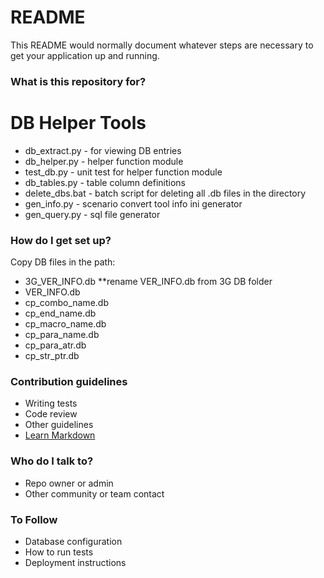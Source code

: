 # README #

This README would normally document whatever steps are necessary to get your application up and running.

### What is this repository for? ###

# DB Helper Tools #
* db_extract.py  - for viewing DB entries
* db_helper.py   - helper function module
* test_db.py     - unit test for helper function module
* db_tables.py   - table column definitions
* delete_dbs.bat - batch script for deleting all .db files in the directory
* gen_info.py    - scenario convert tool info ini generator
* gen_query.py   - sql file generator


### How do I get set up? ###

Copy DB files in the path:

* 3G_VER_INFO.db
**rename VER_INFO.db from 3G DB folder
* VER_INFO.db
* cp_combo_name.db
* cp_end_name.db
* cp_macro_name.db
* cp_para_name.db
* cp_para_atr.db
* cp_str_ptr.db





### Contribution guidelines ###

* Writing tests
* Code review
* Other guidelines
* [Learn Markdown](https://bitbucket.org/tutorials/markdowndemo)

### Who do I talk to? ###

* Repo owner or admin
* Other community or team contact

### To Follow ###
* Database configuration
* How to run tests
* Deployment instructions